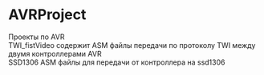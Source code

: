 # AVRProject
Проекты по AVR
<br> TWI_fistVideo содержит ASM файлы передачи по протоколу TWI между двумя контроллерами AVR
<br>SSD1306 ASM файлы для передачи от контроллера на ssd1306 
